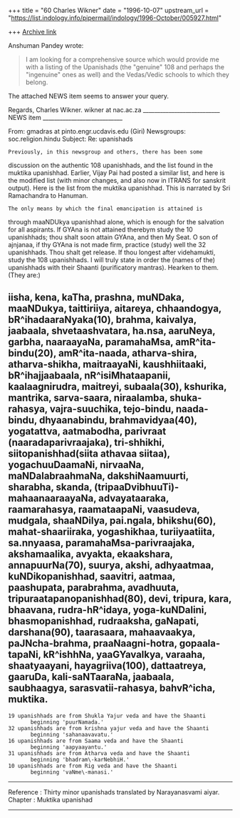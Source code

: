+++
title = "60 Charles Wikner"
date = "1996-10-07"
upstream_url = "https://list.indology.info/pipermail/indology/1996-October/005927.html"

+++
[Archive link](https://list.indology.info/pipermail/indology/1996-October/005927.html)



Anshuman Pandey <apandey at u.washington.edu> wrote:

> I am looking for a comprehensive source which would provide me with a
> listing of the Upanishads (the "genuine" 108 and perhaps the "ingenuine"
> ones as well) and the Vedas/Vedic schools to which they belong.

The attached NEWS item seems to answer your query.

Regards,
Charles Wikner.
wikner at nac.ac.za
___________________________ NEWS item ____________________________

From: gmadras at pinto.engr.ucdavis.edu (Giri)
Newsgroups: soc.religion.hindu
Subject: Re: upanishads

	Previously, in this newsgroup and others, there has been some
discussion on the authentic 108 upanishhads, and the list found in
the muktika upanishhad. Earlier, Vijay Pai had posted a similar list,
and here is the modified list (with minor changes, and also now in
ITRANS for sanskrit output).
	Here is the list from the muktika upanishhad. This is 
narrated by Sri Ramachandra to Hanuman.

	The only means by which the final emancipation is attained is
through maaNDUkya upanishhad alone, which is enough for the salvation for
all aspirants. If GYAna is not attained therebym study the 10 upanishhads;
thou shalt soon attain GYAna, and then My Seat. O son of ajnjanaa, if thy
GYAna is not made firm, practice (study) well the 32 upanishhads. Thou
shalt get release. If thou longest after videhamukti, study the 108
upanishhads. I will truly state in order the (names of the) upanishhads
with their Shaanti (purificatory mantras). Hearken to them. (They are:)

iisha, kena, kaTha, prashna, muNDaka, maaNDukya, taittiriiya, aitareya,
chhaandogya, bR^ihadaaraNyaka(10), brahma, kaivalya, jaabaala,
shvetaashvatara, ha.nsa, aaruNeya, garbha, naaraayaNa, paramahaMsa,
amR^ita\-bindu(20), amR^ita\-naada, atharva\-shira, atharva\-shikha,
maitraayaNi, kaushhiitaaki, bR^ihajjaabaala, nR^isiMhataapanii,
kaalaagnirudra, maitreyi, subaala(30), kshurika, mantrika, sarva\-saara,
niraalamba, shuka\-rahasya, vajra\-suuchika, tejo\-bindu, naada\-bindu,
dhyaanabindu, brahmavidyaa(40), yogatattva, aatmabodha, parivraat
(naaradaparivraajaka), tri\-shhikhi, siitopanishhad(siita athavaa siitaa),
yogachuuDaamaNi, nirvaaNa, maNDalabraahmaNa, dakshiNaamuurti, sharabha,
skanda, (tripaaDvibhuuTi)\-mahaanaaraayaNa, advayataaraka, raamarahasya,
raamataapaNi, vaasudeva, mudgala, shaaNDilya, pai.ngala, bhikshu(60),
mahat\-shaariiraka, yogashikhaa, turiiyaatiita, sa.nnyaasa,
paramahaMsa\-parivraajaka, akshamaalika, avyakta, ekaakshara,
annapuurNa(70), suurya, akshi, adhyaatmaa, kuNDikopanishhad, saavitri,
aatmaa, paashupata, parabrahma, avadhuuta, tripuraatapanopanishhad(80),
devi, tripura, kara, bhaavana, rudra\-hR^idaya, yoga\-kuNDalini,
bhasmopanishhad, rudraaksha, gaNapati, darshana(90), taarasaara,
mahaavaakya, paJNcha\-brahma, praaNaagni\-hotra, gopaala\-tapaNi,
kR^ishhNa, yaaGYavalkya, varaaha, shaatyaayani, hayagriiva(100),
dattaatreya, gaaruDa, kali\-saNTaaraNa, jaabaala, saubhaagya,
sarasvatii\-rahasya, bahvR^icha, muktika\. 
--------------
	19 upanishhads are from Shukla Yajur veda and have the Shaanti
           beginning 'puurNamada.'
	32 upanishhads are from krishna yajur veda and have the Shaanti 
           beginning 'sahanaavavatu.'
	16 upanishhads are from Saama veda and have the Shaanti
           beginning 'aapyaayantu.'
	31 upanishhads are from Atharva veda and have the Shaanti 
           beginning 'bhadram\-karNebhiH.'
	10 upanishhads are from Rig veda and have the Shaanti 
           beginning 'vaNme\-manasi.'
--------------
Reference : Thirty minor upanishads translated by Narayanasvami aiyar.
 Chapter : Muktika upanishad
______________________________________________________________________________





